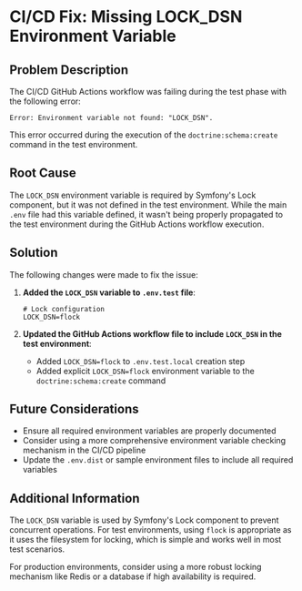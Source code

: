 # CI/CD Fix: Missing LOCK_DSN Environment Variable

## Problem Description
The CI/CD GitHub Actions workflow was failing during the test phase with the following error:
```
Error: Environment variable not found: "LOCK_DSN".
```

This error occurred during the execution of the `doctrine:schema:create` command in the test environment.

## Root Cause
The `LOCK_DSN` environment variable is required by Symfony's Lock component, but it was not defined in the test environment. While the main `.env` file had this variable defined, it wasn't being properly propagated to the test environment during the GitHub Actions workflow execution.

## Solution
The following changes were made to fix the issue:

1. **Added the `LOCK_DSN` variable to `.env.test` file**:
   ```
   # Lock configuration
   LOCK_DSN=flock
   ```

2. **Updated the GitHub Actions workflow file to include `LOCK_DSN` in the test environment**:
   - Added `LOCK_DSN=flock` to `.env.test.local` creation step
   - Added explicit `LOCK_DSN=flock` environment variable to the `doctrine:schema:create` command

## Future Considerations
- Ensure all required environment variables are properly documented
- Consider using a more comprehensive environment variable checking mechanism in the CI/CD pipeline
- Update the `.env.dist` or sample environment files to include all required variables

## Additional Information
The `LOCK_DSN` variable is used by Symfony's Lock component to prevent concurrent operations. For test environments, using `flock` is appropriate as it uses the filesystem for locking, which is simple and works well in most test scenarios.

For production environments, consider using a more robust locking mechanism like Redis or a database if high availability is required.
